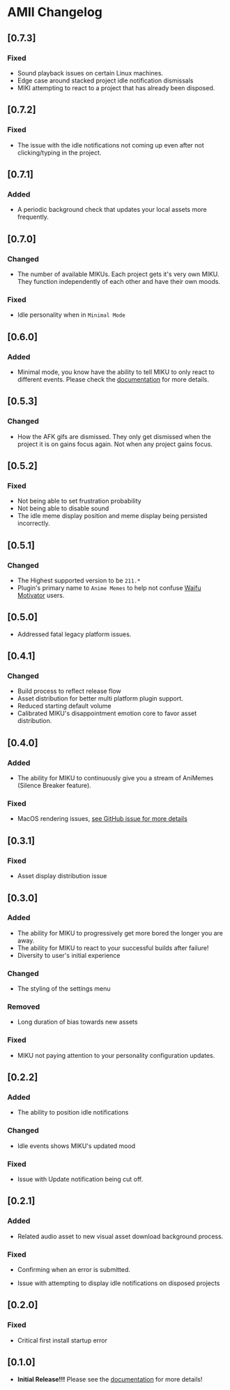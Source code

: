<!-- Keep a Changelog guide -> https://keepachangelog.com -->

# AMII Changelog

## [0.7.3]

### Fixed

- Sound playback issues on certain Linux machines.
- Edge case around stacked project idle notification dismissals
- MIKI attempting to react to a project that has already been disposed.

## [0.7.2]

### Fixed

- The issue with the idle notifications not coming up even after not clicking/typing in the project.

## [0.7.1]

### Added

- A periodic background check that updates your local assets more frequently.

## [0.7.0]

### Changed

- The number of available MIKUs. Each project gets it's very own MIKU.
  They function independently of each other and have their own moods.

### Fixed

- Idle personality when in `Minimal Mode`

## [0.6.0]

### Added

- Minimal mode, you know have the ability to tell MIKU to only react to different events.
Please check the <a href="https://github.com/Unthrottled/AMII#minimal-mode">documentation</a> for more details.

## [0.5.3]

### Changed

- How the AFK gifs are dismissed. They only get dismissed when the project it is on gains focus again. Not when any project gains focus.

## [0.5.2]

### Fixed

- Not being able to set frustration probability
- Not being able to disable sound
- The idle meme display position and meme display being persisted incorrectly.

## [0.5.1]

### Changed

- The Highest supported version to be `211.*`
- Plugin's primary name to `Anime Memes` to help not confuse [Waifu Motivator](https://plugins.jetbrains.com/plugin/13381-waifu-motivator) users.

## [0.5.0]

- Addressed fatal legacy platform issues.

## [0.4.1]

### Changed
- Build process to reflect release flow
- Asset distribution for better multi platform plugin support.
- Reduced starting default volume
- Calibrated MIKU's disappointment emotion core to favor asset distribution.

## [0.4.0]

### Added
- The ability for MIKU to continuously give you a stream of AniMemes (Silence Breaker feature).

### Fixed
- MacOS rendering issues, [see GitHub issue for more details](https://github.com/Unthrottled/AMII/issues/44)

## [0.3.1]

### Fixed
- Asset display distribution issue

## [0.3.0]

### Added
- The ability for MIKU to progressively get more bored the longer you are away.
- The ability for MIKU to react to your successful builds after failure!
- Diversity to user's initial experience

### Changed
- The styling of the settings menu

### Removed
- Long duration of bias towards new assets

### Fixed

- MIKU not paying attention to your personality configuration updates.

## [0.2.2]
### Added
- The ability to position idle notifications

### Changed
- Idle events shows MIKU's updated mood

### Fixed
- Issue with Update notification being cut off.

## [0.2.1]

### Added
- Related audio asset to new visual asset download background process.

### Fixed
- Confirming when an error is submitted.

- Issue with attempting to display idle notifications on disposed projects

## [0.2.0]

### Fixed
- Critical first install startup error

## [0.1.0]

- **Initial Release!!!** Please see the <a href="https://github.com/Unthrottled/AMII#documentation">
documentation</a> for more details!
